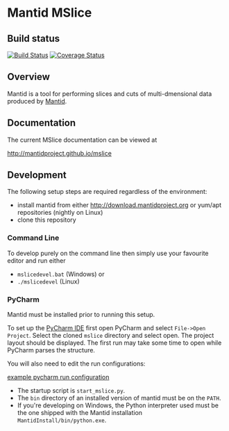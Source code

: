 # Mantid MSlice

## Build status
[![Build Status](https://travis-ci.org/mantidproject/mslice.svg?branch=master)](https://travis-ci.org/mantidproject/mslice/)
[![Coverage Status](https://coveralls.io/repos/github/mantidproject/mslice/badge.svg?branch=master)](https://coveralls.io/github/mantidproject/mslice?branch=master)

## Overview

Mantid is a tool for performing slices and cuts of multi-dmensional data produced by
[Mantid](http://www.mantidproject.org).

## Documentation

The current MSlice documentation can be viewed at

http://mantidproject.github.io/mslice

## Development

The following setup steps are required regardless of the environment:

* install mantid from either http://download.mantidproject.org or yum/apt repositories (nightly on Linux)
* clone this repository

### Command Line

To develop purely on the command line then simply use your favourite editor and run either

* `mslicedevel.bat` (Windows) or
* `./mslicedevel` (Linux)

### PyCharm

Mantid must be installed prior to running this setup.

To set up the [PyCharm IDE](https://www.jetbrains.com/pycharm/) first open PyCharm and select `File->Open Project`. Select the cloned `mslice` directory and select open.
The project layout should be displayed. The first run may take some time to open while PyCharm parses the structure.

You will also need to edit the run configurations:  

[example pycharm run configuration](resources/images/pycharm_run_config.png)

- The startup script is `start_mslice.py`.
- The `bin` directory of an installed version of mantid must be on the `PATH`.
- If you're developing on Windows, the Python interpreter used must be the one shipped with the Mantid installation `MantidInstall/bin/python.exe`.
